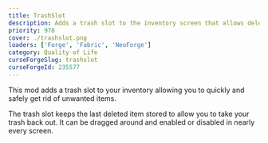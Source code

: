 ```yaml
---
title: TrashSlot
description: Adds a trash slot to the inventory screen that allows deletion of unwanted items.
priority: 970
cover: ./trashslot.png
loaders: ['Forge', 'Fabric', 'NeoForge']
category: Quality of Life
curseForgeSlug: trashslot
curseForgeId: 235577
---
```


This mod adds a trash slot to your inventory allowing you to quickly and safely get rid of unwanted items.

The trash slot keeps the last deleted item stored to allow you to take your trash back out.
It can be dragged around and enabled or disabled in nearly every screen.